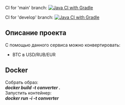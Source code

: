 CI for 'main' branch:  [![Java CI with Gradle](https://github.com/killawetz/Software-Engineering-lab1/actions/workflows/new-ci-gradle.yml/badge.svg?branch=master)](https://github.com/killawetz/Software-Engineering-lab1/actions/workflows/new-ci-gradle.yml)

CI for 'develop' branch: [![Java CI with Gradle](https://github.com/killawetz/Software-Engineering-lab1/actions/workflows/new-ci-gradle.yml/badge.svg?branch=develop)](https://github.com/killawetz/Software-Engineering-lab1/actions/workflows/new-ci-gradle.yml)


## Описание проекта

С помощью данного сервиса можно конвертировать:
- BTC в USD/RUB/EUR

## Docker

Собрать образ:  
***docker build -t converter .***  
Запустить контейнер:  
***docker run -i -t converter***
